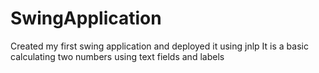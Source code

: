 # SwingApplication
Created my first swing application and deployed it using jnlp
It is a basic calculating two numbers using text fields and labels
